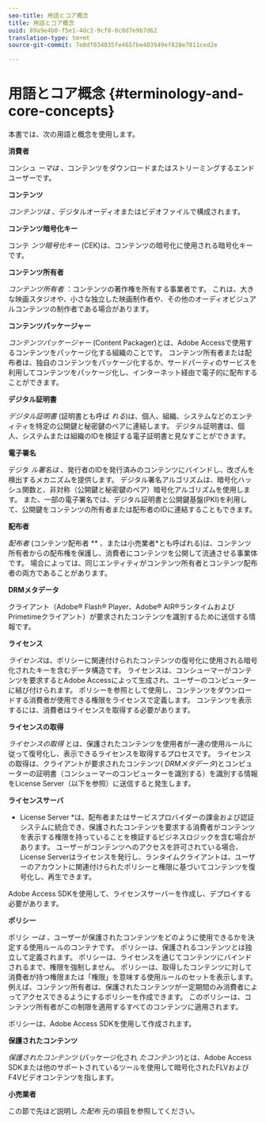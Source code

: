 ```yaml
---
seo-title: 用語とコア概念
title: 用語とコア概念
uuid: 89a9e4b0-f5e1-4dc2-9cf8-0c8d7e9b7d62
translation-type: tm+mt
source-git-commit: 7e8df034035fe465fbe403949ef828e7811ced2e

---
```



# 用語とコア概念 {#terminology-and-core-concepts}

本書では、次の用語と概念を使用します。

**消費者**

コンシュ *ーマは* 、コンテンツをダウンロードまたはストリーミングするエンドユーザーです。

**コンテンツ**

*コンテンツは* 、デジタルオーディオまたはビデオファイルで構成されます。

**コンテンツ暗号化キー**

コンテ *ンツ暗号化キー* (CEK)は、コンテンツの暗号化に使用される暗号化キーです。

**コンテンツ所有者**

*コンテンツ所有者* ：コンテンツの著作権を所有する事業者です。 これは、大きな映画スタジオや、小さな独立した映画制作者や、その他のオーディオビジュアルコンテンツの制作者である場合があります。

**コンテンツパッケージャー**

*コンテンツパッケージャー* (Content Packager)とは、Adobe Accessで使用するコンテンツをパッケージ化する組織のことです。 コンテンツ所有者または配布者は、独自のコンテンツをパッケージ化するか、サードパーティのサービスを利用してコンテンツをパッケージ化し、インターネット経由で電子的に配布することができます。

**デジタル証明書**

*デジタル証明書* (証明書とも呼ば *れる*)は、個人、組織、システムなどのエンティティを特定の公開鍵と秘密鍵のペアに連結します。 デジタル証明書は、個人、システムまたは組織のIDを検証する電子証明書と見なすことができます。

**電子署名**

デジタ *ル署名は* 、発行者のIDを発行済みのコンテンツにバインドし、改ざんを検出するメカニズムを提供します。 デジタル署名アルゴリズムは、暗号化ハッシュ関数と、非対称（公開鍵と秘密鍵のペア）暗号化アルゴリズムを使用します。 また、一部の電子署名では、デジタル証明書と公開鍵基盤(PKI)を利用して、公開鍵をコンテンツの所有者または配布者のIDに連結することもできます。

**配布者**

*配布者* (コンテンツ配布者 ** 、または小売業者*とも呼ばれる)は、コンテンツ所有者からの配布権を保護し、消費者にコンテンツを公開して流通させる事業体です。 場合によっては、同じエンティティがコンテンツ所有者とコンテンツ配布者の両方であることがあります。

**DRMメタデータ**

クライアント（Adobe® Flash® Player、Adobe® AIR®ランタイムおよびPrimetimeクライアント）が要求されたコンテンツを識別するために送信する情報です。

**ライセンス**

*ライセンス*は、ポリシーに関連付けられたコンテンツの復号化に使用される暗号化されたキーを含むデータ構造です。 ライセンスは、コンシューマーがコンテンツを要求するとAdobe Accessによって生成され、ユーザーのコンピューターに結び付けられます。 ポリシーを参照として使用し、コンテンツをダウンロードする消費者が使用できる権限をライセンスで定義します。 コンテンツを表示するには、消費者はライセンスを取得する必要があります。

**ライセンスの取得**

*ライセンスの取得* とは、保護されたコンテンツを使用者が一連の使用ルールに従って復号化し、表示できるライセンスを取得するプロセスです。 ライセンスの取得は、クライアントが要求されたコンテンツ( *DRMメタデータ*)とコンピューターの証明書（コンシューマーのコンピューターを識別する）を識別する情報をLicense Server（以下を参照）に送信すると発生します。

**ライセンスサーバ**

* License Server *は、配布者またはサービスプロバイダーの課金および認証システムに統合でき、保護されたコンテンツを要求する消費者がコンテンツを表示する権限を持っていることを検証するビジネスロジックを含む場合があります。 ユーザーがコンテンツへのアクセスを許可されている場合、License Serverはライセンスを発行し、ランタイムクライアントは、ユーザーのアカウントに関連付けられたポリシーと権限に基づいてコンテンツを復号化し、再生できます。

Adobe Access SDKを使用して、ライセンスサーバーを作成し、デプロイする必要があります。

**ポリシー**

ポリシ *ーは* 、ユーザーが保護されたコンテンツをどのように使用できるかを決定する使用ルールのコンテナです。 ポリシーは、保護されるコンテンツとは独立して定義されます。 ポリシーは、ライセンスを通じてコンテンツにバインドされるまで、権限を強制しません。 ポリシーは、取得したコンテンツに対して消費者が持つ権限または「権限」を意味する使用ルールのセットを表示します。 例えば、コンテンツ所有者は、保護されたコンテンツが一定期間のみ消費者によってアクセスできるようにするポリシーを作成できます。 このポリシーは、コンテンツ所有者がこの制限を適用するすべてのコンテンツに適用されます。

ポリシーは、Adobe Access SDKを使用して作成されます。

**保護されたコンテンツ**

*保護されたコンテンツ* (パッケージ化され *たコンテンツ*)とは、Adobe Access SDKまたは他のサポートされているツールを使用して暗号化されたFLVおよびF4Vビデオコンテンツを指します。

**小売業者**

この節で先ほど説明し *た配布* 元の項目を参照してください。
